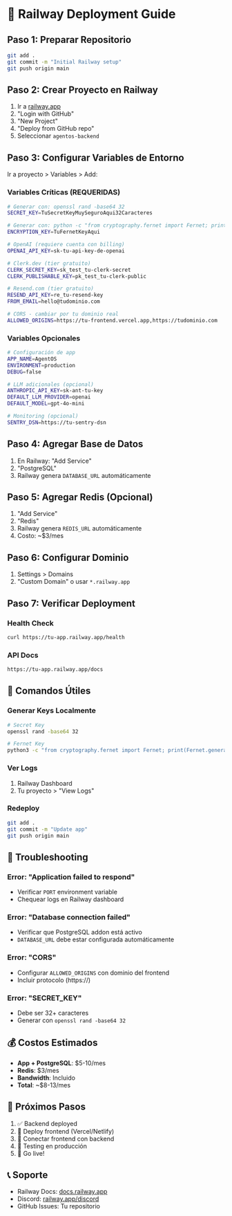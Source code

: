 # 🚂 Railway Deployment Guide

## Paso 1: Preparar Repositorio

```bash
git add .
git commit -m "Initial Railway setup"
git push origin main
```

## Paso 2: Crear Proyecto en Railway

1. Ir a [railway.app](https://railway.app)
2. "Login with GitHub"
3. "New Project"
4. "Deploy from GitHub repo"
5. Seleccionar `agentos-backend`

## Paso 3: Configurar Variables de Entorno

Ir a proyecto > Variables > Add:

### Variables Críticas (REQUERIDAS)

```bash
# Generar con: openssl rand -base64 32
SECRET_KEY=TuSecretKeyMuySeguroAqui32Caracteres

# Generar con: python -c "from cryptography.fernet import Fernet; print(Fernet.generate_key().decode())"
ENCRYPTION_KEY=TuFernetKeyAqui

# OpenAI (requiere cuenta con billing)
OPENAI_API_KEY=sk-tu-api-key-de-openai

# Clerk.dev (tier gratuito)
CLERK_SECRET_KEY=sk_test_tu-clerk-secret
CLERK_PUBLISHABLE_KEY=pk_test_tu-clerk-public

# Resend.com (tier gratuito)
RESEND_API_KEY=re_tu-resend-key
FROM_EMAIL=hello@tudominio.com

# CORS - cambiar por tu dominio real
ALLOWED_ORIGINS=https://tu-frontend.vercel.app,https://tudominio.com
```

### Variables Opcionales

```bash
# Configuración de app
APP_NAME=AgentOS
ENVIRONMENT=production
DEBUG=false

# LLM adicionales (opcional)
ANTHROPIC_API_KEY=sk-ant-tu-key
DEFAULT_LLM_PROVIDER=openai
DEFAULT_MODEL=gpt-4o-mini

# Monitoring (opcional)
SENTRY_DSN=https://tu-sentry-dsn
```

## Paso 4: Agregar Base de Datos

1. En Railway: "Add Service"
2. "PostgreSQL"
3. Railway genera `DATABASE_URL` automáticamente

## Paso 5: Agregar Redis (Opcional)

1. "Add Service"
2. "Redis"
3. Railway genera `REDIS_URL` automáticamente
4. Costo: ~$3/mes

## Paso 6: Configurar Dominio

1. Settings > Domains
2. "Custom Domain" o usar `*.railway.app`

## Paso 7: Verificar Deployment

### Health Check
```bash
curl https://tu-app.railway.app/health
```

### API Docs
```bash
https://tu-app.railway.app/docs
```

## 🔧 Comandos Útiles

### Generar Keys Localmente
```bash
# Secret Key
openssl rand -base64 32

# Fernet Key
python3 -c "from cryptography.fernet import Fernet; print(Fernet.generate_key().decode())"
```

### Ver Logs
1. Railway Dashboard
2. Tu proyecto > "View Logs"

### Redeploy
```bash
git add .
git commit -m "Update app"
git push origin main
```

## 🚨 Troubleshooting

### Error: "Application failed to respond"
- Verificar `PORT` environment variable
- Chequear logs en Railway dashboard

### Error: "Database connection failed"
- Verificar que PostgreSQL addon está activo
- `DATABASE_URL` debe estar configurada automáticamente

### Error: "CORS"
- Configurar `ALLOWED_ORIGINS` con dominio del frontend
- Incluir protocolo (https://)

### Error: "SECRET_KEY"
- Debe ser 32+ caracteres
- Generar con `openssl rand -base64 32`

## 💰 Costos Estimados

- **App + PostgreSQL**: $5-10/mes
- **Redis**: $3/mes
- **Bandwidth**: Incluido
- **Total**: ~$8-13/mes

## 🎯 Próximos Pasos

1. ✅ Backend deployed
2. 🔄 Deploy frontend (Vercel/Netlify)
3. 🔗 Conectar frontend con backend
4. 🧪 Testing en producción
5. 🚀 Go live!

## 📞 Soporte

- Railway Docs: [docs.railway.app](https://docs.railway.app)
- Discord: [railway.app/discord](https://railway.app/discord)
- GitHub Issues: Tu repositorio